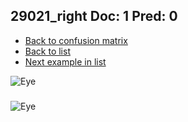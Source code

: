 ## 29021_right Doc: 1 Pred: 0
- [Back to confusion matrix](https://github.com/juliandewit/kaggle_retinopathy/blob/master/matrix.md)
- [Back to list](https://github.com/juliandewit/kaggle_retinopathy/blob/master/lists/10/list.md)
- [Next example in list](https://github.com/juliandewit/kaggle_retinopathy/blob/master/lists/10/29/29038_left.md)

![Eye](https://retinopaty.blob.core.windows.net/size1024/29021_right_1.jpeg)

### 

![Eye]()
